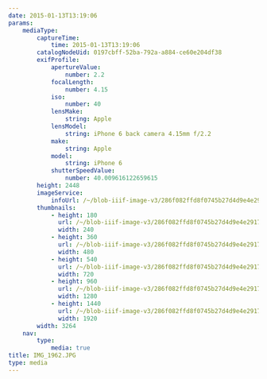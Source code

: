 ```yaml
---
date: 2015-01-13T13:19:06
params:
    mediaType:
        captureTime:
            time: 2015-01-13T13:19:06
        catalogNodeUid: 0197cbff-52ba-792a-a884-ce60e204df38
        exifProfile:
            apertureValue:
                number: 2.2
            focalLength:
                number: 4.15
            iso:
                number: 40
            lensMake:
                string: Apple
            lensModel:
                string: iPhone 6 back camera 4.15mm f/2.2
            make:
                string: Apple
            model:
                string: iPhone 6
            shutterSpeedValue:
                number: 40.009616122659615
        height: 2448
        imageService:
            infoUrl: /~/blob-iiif-image-v3/286f082ffd8f0745b27d4d9e4e2917d3875c49846581cb5cee840927affdfbc7/info.json
        thumbnails:
            - height: 180
              url: /~/blob-iiif-image-v3/286f082ffd8f0745b27d4d9e4e2917d3875c49846581cb5cee840927affdfbc7/full/240%2C180/0/default.jpg
              width: 240
            - height: 360
              url: /~/blob-iiif-image-v3/286f082ffd8f0745b27d4d9e4e2917d3875c49846581cb5cee840927affdfbc7/full/480%2C360/0/default.jpg
              width: 480
            - height: 540
              url: /~/blob-iiif-image-v3/286f082ffd8f0745b27d4d9e4e2917d3875c49846581cb5cee840927affdfbc7/full/720%2C540/0/default.jpg
              width: 720
            - height: 960
              url: /~/blob-iiif-image-v3/286f082ffd8f0745b27d4d9e4e2917d3875c49846581cb5cee840927affdfbc7/full/1280%2C960/0/default.jpg
              width: 1280
            - height: 1440
              url: /~/blob-iiif-image-v3/286f082ffd8f0745b27d4d9e4e2917d3875c49846581cb5cee840927affdfbc7/full/1920%2C1440/0/default.jpg
              width: 1920
        width: 3264
    nav:
        type:
            media: true
title: IMG_1962.JPG
type: media
---
```

